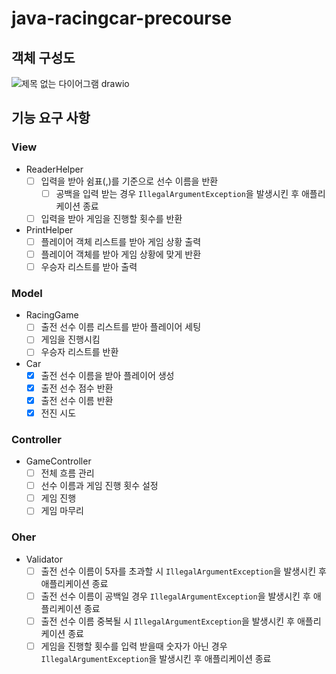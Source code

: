 # java-racingcar-precourse
## 객체 구성도
![제목 없는 다이어그램 drawio](https://github.com/user-attachments/assets/d7f9bda6-d0f5-4927-a03e-66ac1b50ba52)
## 기능 요구 사항
### View
- ReaderHelper
  - [ ] 입력을 받아 쉼표(,)를 기준으로 선수 이름을 반환
    - [ ] 공백을 입력 받는 경우 `IllegalArgumentException`을 발생시킨 후 애플리케이션 종료
  - [ ] 입력을 받아 게임을 진행할 횟수를 반환
- PrintHelper
  - [ ] 플레이어 객체 리스트를 받아 게임 상황 출력
  - [ ] 플레이어 객체를 받아 게임 상황에 맞게 반환
  - [ ] 우승자 리스트를 받아 출력
### Model
- RacingGame
  - [ ] 출전 선수 이름 리스트를 받아 플레이어 세팅
  - [ ] 게임을 진행시킴
  - [ ] 우승자 리스트를 반환
- Car
  - [X] 출전 선수 이름을 받아 플레이어 생성
  - [X] 출전 선수 점수 반환
  - [X] 출전 선수 이름 반환
  - [X] 전진 시도
### Controller
- GameController
  - [ ] 전체 흐름 관리 
  - [ ] 선수 이름과 게임 진행 횟수 설정
  - [ ] 게임 진행
  - [ ] 게임 마무리
### Oher
- Validator
  - [ ] 출전 선수 이름이 5자를 초과할 시 `IllegalArgumentException`을 발생시킨 후 애플리케이션 종료
  - [ ] 출전 선수 이름이 공백일 경우 `IllegalArgumentException`을 발생시킨 후 애플리케이션 종료
  - [ ] 출전 선수 이름 중복될 시 `IllegalArgumentException`을 발생시킨 후 애플리케이션 종료
  - [ ] 게임을 진행할 횟수를 입력 받을때 숫자가 아닌 경우 `IllegalArgumentException`을 발생시킨 후 애플리케이션 종료